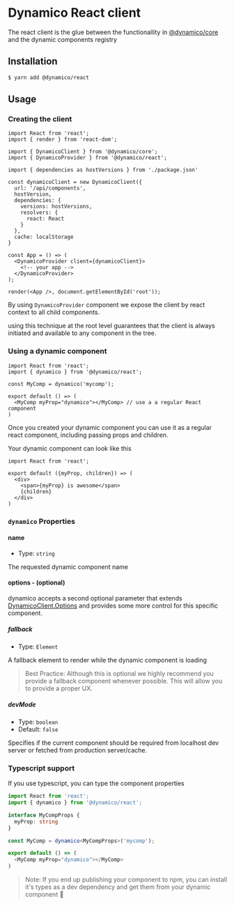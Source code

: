 # Dynamico React client

The react client is the glue between the functionallity in [@dynamico/core]() and the dynamic components registry

## Installation
``` bash
$ yarn add @dynamico/react
```

## Usage
### Creating the client

```tsx
import React from 'react';
import { render } from 'react-dom';

import { DynamicoClient } from '@dynamico/core';
import { DynamicoProvider } from '@dynamico/react';

import { dependencies as hostVersions } from './package.json'

const dynamicoClient = new DynamicoClient({
  url: '/api/components',
  hostVersion,
  dependencies: {
    versions: hostVersions,
    resolvers: {
      react: React
    }
  },
  cache: localStorage
}

const App = () => (
  <DynamicoProvider client={dynamicoClient}>
    <!-- your app -->    
  </DynamicoProvider>
);

render(<App />, document.getElementById('root'));
```

By using `DynamicoProvider` component we expose the client by react context to all child components.

using this technique at the root level guarantees that the client is always initiated and available to any component in the tree.


### Using a dynamic component
```tsx
import React from 'react';
import { dynamico } from '@dynamico/react';

const MyComp = dynamico('mycomp');

export default () => (
  <MyComp myProp="dynamico"></MyComp> // use a a regular React component
)

```

Once you created your dynamic component you can use it as a regular react component, including passing props and children.

Your dynamic component can look like this
```tsx
import React from 'react';

export default ({myProp, children}) => (
  <div>
    <span>{myProp} is awesome</span>
    {children}
  </div>
)
```

### `dynamico` Properties
#### name
* Type: `string`

The requested dynamic component name

#### options - (optional)
dynamico accepts a second optional parameter that extends [DynamicoClient.Options](https://hackmd.io/ITHxQc_6TO2hEIFhiTSMnA?both#Options) and provides some more control for this specific component.

##### fallback
* Type: `Element`

A fallback element to render while the dynamic component is loading
> Best Practice: Although this is optional we highly recommend you provide a fallback component whenever possible. This will allow you to provide a proper UX.

##### devMode
* Type: `boolean`
* Default: `false`

Specifies if the current component should be required from localhost dev server or fetched from production server/cache.


### Typescript support
If you use typescript, you can type the component properties
```typescript
import React from 'react';
import { dynamico } from '@dynamico/react';

interface MyCompProps {
  myProp: string
}

const MyComp = dynamico<MyCompProps>('mycomp');

export default () => (
  <MyComp myProp="dynamico"></MyComp>
)
```

> Note: If you end up publishing your component to npm, you can install it's types as a dev dependency and get them from your dynamic component 🤯
